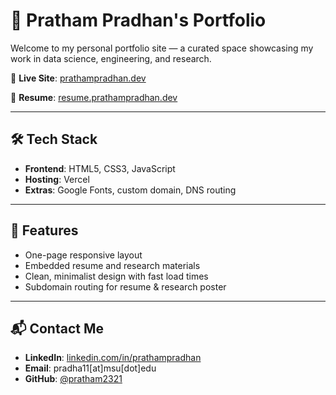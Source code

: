 # 👋 Pratham Pradhan's Portfolio

Welcome to my personal portfolio site — a curated space showcasing my work in data science, engineering, and research.

🔗 **Live Site**: [prathampradhan.dev](https://prathampradhan.dev)

📄 **Resume**: [resume.prathampradhan.dev](https://resume.prathampradhan.dev)

---

## 🛠️ Tech Stack

- **Frontend**: HTML5, CSS3, JavaScript
- **Hosting**: Vercel
- **Extras**: Google Fonts, custom domain, DNS routing

---

## 🚀 Features

- One-page responsive layout
- Embedded resume and research materials
- Clean, minimalist design with fast load times
- Subdomain routing for resume & research poster

---

## 📬 Contact Me

- **LinkedIn**: [linkedin.com/in/prathampradhan](https://linkedin.com/in/prathampradhan)
- **Email**: pradha11[at]msu[dot]edu
- **GitHub**: [@pratham2321](https://github.com/pratham2321)
